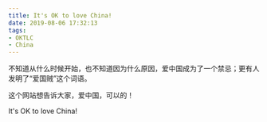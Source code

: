 ```yaml
---
title: It's OK to love China!
date: 2019-08-06 17:32:13
tags:
- OKTLC
- China
---
```


不知道从什么时候开始，也不知道因为什么原因，爱中国成为了一个禁忌；更有人发明了“爱国贼”这个词语。

这个网站想告诉大家，爱中国，可以的！

It's OK to love China!



